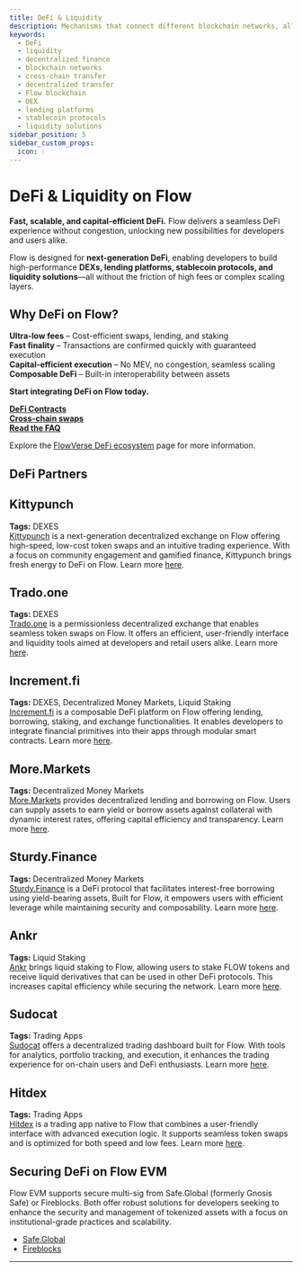 ```yaml
---
title: DeFi & Liquidity
description: Mechanisms that connect different blockchain networks, allowing secure and decentralized transfer of assets and data across platforms.
keywords:
  - DeFi
  - liquidity
  - decentralized finance
  - blockchain networks
  - cross-chain transfer
  - decentralized transfer
  - Flow blockchain
  - DEX
  - lending platforms
  - stablecoin protocols
  - liquidity solutions
sidebar_position: 5
sidebar_custom_props:
  icon: 💧
---
```


# DeFi & Liquidity on Flow

**Fast, scalable, and capital-efficient DeFi.** Flow delivers a seamless DeFi experience without congestion, unlocking new possibilities for developers and users alike.

Flow is designed for **next-generation DeFi**, enabling developers to build high-performance **DEXs, lending platforms, stablecoin protocols, and liquidity solutions**—all without the friction of high fees or complex scaling layers.

## Why DeFi on Flow?

**Ultra-low fees** – Cost-efficient swaps, lending, and staking  
**Fast finality** – Transactions are confirmed quickly with guaranteed execution  
**Capital-efficient execution** – No MEV, no congestion, seamless scaling  
**Composable DeFi** – Built-in interoperability between assets

**Start integrating DeFi on Flow today.**

**[DeFi Contracts](./defi-contracts.md)**  
**[Cross-chain swaps](./cross-chain-swaps.md)**  
**[Read the FAQ](./faq.md)**

Explore the [FlowVerse DeFi ecosystem](https://www.flowverse.co/?categories=defi) page for more information.

## DeFi Partners 

<div id="cards" className="cards">

## Kittypunch

**Tags:** DEXES  
[Kittypunch][1] is a next-generation decentralized exchange on Flow offering high-speed, low-cost token swaps and an intuitive trading experience. With a focus on community engagement and gamified finance, Kittypunch brings fresh energy to DeFi on Flow. Learn more [here][9]. 

## Trado.one

**Tags:** DEXES  
[Trado.one][2] is a permissionless decentralized exchange that enables seamless token swaps on Flow. It offers an efficient, user-friendly interface and liquidity tools aimed at developers and retail users alike. Learn more [here][10]. 

## Increment.fi

**Tags:** DEXES, Decentralized Money Markets, Liquid Staking  
[Increment.fi][3] is a composable DeFi platform on Flow offering lending, borrowing, staking, and exchange functionalities. It enables developers to integrate financial primitives into their apps through modular smart contracts. Learn more [here][11]. 

## More.Markets

**Tags:** Decentralized Money Markets  
[More.Markets][4] provides decentralized lending and borrowing on Flow. Users can supply assets to earn yield or borrow assets against collateral with dynamic interest rates, offering capital efficiency and transparency. Learn more [here][12]. 

## Sturdy.Finance

**Tags:** Decentralized Money Markets  
[Sturdy.Finance][5] is a DeFi protocol that facilitates interest-free borrowing using yield-bearing assets. Built for Flow, it empowers users with efficient leverage while maintaining security and composability. Learn more [here][13]. 

## Ankr

**Tags:** Liquid Staking  
[Ankr][6] brings liquid staking to Flow, allowing users to stake FLOW tokens and receive liquid derivatives that can be used in other DeFi protocols. This increases capital efficiency while securing the network. Learn more [here][14]. 


## Sudocat

**Tags:** Trading Apps  
[Sudocat][7] offers a decentralized trading dashboard built for Flow. With tools for analytics, portfolio tracking, and execution, it enhances the trading experience for on-chain users and DeFi enthusiasts. Learn more [here][15]. 

## Hitdex

**Tags:** Trading Apps  
[Hitdex][8] is a trading app native to Flow that combines a user-friendly interface with advanced execution logic. It supports seamless token swaps and is optimized for both speed and low fees. Learn more [here][16]. 

</div>

[1]: https://www.kittypunch.xyz/
[2]: https://www.trado.one/
[3]: https://app.increment.fi/
[4]: https://www.more.markets/
[5]: https://sturdy.finance/
[6]: https://www.ankr.com/
[7]: https://www.sudocat.ai/
[8]: https://www.hitdex.com/#/welcome
[9]: https://kittypunch.gitbook.io/kittypunch-docs
[10]: https://docs-perp.trado.one/
[11]: https://docs.increment.fi/
[12]: https://docs.more.markets/
[13]: https://docs.sturdy.finance/
[14]: https://www.ankr.com/docs/
[15]: https://docs.sudocat.ai/
[16]: https://www.hitdex.com/#/welcome


## Securing DeFi on Flow EVM

Flow EVM supports secure multi-sig from Safe.Global (formerly Gnosis Safe) or Fireblocks. Both offer robust solutions for 
developers seeking to enhance the security and management of tokenized assets with a focus on institutional-grade practices and scalability.

* [Safe.Global](https://safe.flow.com/)
* [Fireblocks](https://www.fireblocks.com/)

---
